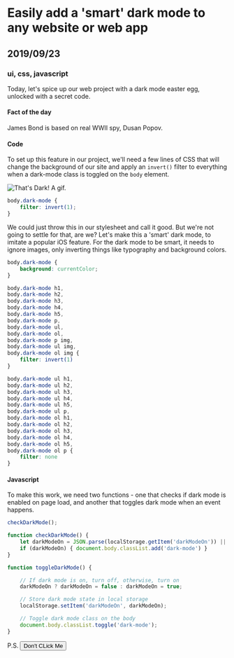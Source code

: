 # Easily add a 'smart' dark mode to any website or web app
## 2019/09/23
### ui, css, javascript

Today, let's spice up our web project with a dark mode easter egg, unlocked with a secret code.

#### Fact of the day
James Bond is based on real WWII spy, Dusan Popov.

#### Code
To set up this feature in our project, we'll need a few lines of CSS that will change the background of our site and apply an `invert()` filter to everything when a dark-mode class is toggled on the `body` element.

![That's Dark! A gif.](/_images/blog/thats-dark.gif)

```css
body.dark-mode {
    filter: invert(1);
}
```

We could just throw this in our stylesheet and call it good. But we're not going to settle for that, are we? Let's make this a 'smart' dark mode, to imitate a popular iOS feature. For the dark mode to be smart, it needs to ignore images, only inverting things like typography and background colors.

```css
body.dark-mode {
    background: currentColor;
}

body.dark-mode h1,
body.dark-mode h2,
body.dark-mode h3,
body.dark-mode h4,
body.dark-mode h5,
body.dark-mode p,
body.dark-mode ul,
body.dark-mode ol,
body.dark-mode p img,
body.dark-mode ul img,
body.dark-mode ol img {
    filter: invert(1)
}

body.dark-mode ul h1,
body.dark-mode ul h2,
body.dark-mode ul h3,
body.dark-mode ul h4,
body.dark-mode ul h5,
body.dark-mode ul p,
body.dark-mode ol h1,
body.dark-mode ol h2,
body.dark-mode ol h3,
body.dark-mode ol h4,
body.dark-mode ol h5,
body.dark-mode ol p {
    filter: none
}
```

#### Javascript
To make this work, we need two functions - one that checks if dark mode is enabled on page load, and another that toggles dark mode when an event happens.

```javascript
checkDarkMode();

function checkDarkMode() {
    let darkModeOn = JSON.parse(localStorage.getItem('darkModeOn')) || false;
    if (darkModeOn) { document.body.classList.add('dark-mode') }
}

function toggleDarkMode() {

    // If dark mode is on, turn off, otherwise, turn on
    darkModeOn ? darkModeOn = false : darkModeOn = true;

    // Store dark mode state in local storage
    localStorage.setItem('darkModeOn', darkModeOn);

    // Toggle dark mode class on the body
    document.body.classList.toggle('dark-mode');
}
```

P.S. <button onclick="toggleDarkMode()">Don't CLick Me</button>